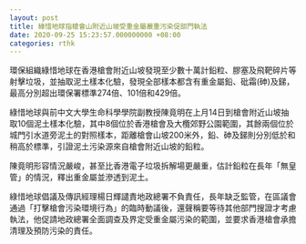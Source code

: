 ```yaml
---
layout: post
title: 綠惜地球指槍會山附近山坡受重金屬嚴重污染促部門執法
date: 2020-09-25 15:23:57.000000000 +08:00
categories: rthk
---
```


環保組織綠惜地球在香港槍會附近山坡發現至少數十萬計鉛粒、膠塞及飛靶碎片等射擊垃圾，並抽取泥土樣本化驗，發現全部樣本都含有重金屬鉛、砒霜(砷)及銻，最高分別超出環保署標準274倍、101倍和429倍。

綠惜地球與前中文大學生命科學學院副教授陳竟明在上月14日到槍會附近山坡抽取10個泥土樣本化驗，其中8個位於香港槍會及大欖郊野公園範圍，其餘兩個位於城門引水道旁泥土的對照樣本，距離槍會山坡200米外，鉛、砷及銻則分別低於和稍高於標準，引證泥土污染源來自槍會附近山坡的鉛粒。

陳竟明形容情況嚴峻，甚至比香港電子垃圾拆解場更嚴重，估計鉛粒在長年「無皇管」的情況，釋出重金屬並滲透到泥土。

綠惜地球倡議及傳訊經理楊日輝譴責地政總署不負責任，長年缺乏監管，在區議會通過「打擊槍會污染環境行為」的臨時動議後，還聲稱要等待其他部門搜證才考慮執法，他促請地政總署全面調查及界定受重金屬污染的範圍，並要求香港槍會承擔清理及預防污染的責任。
